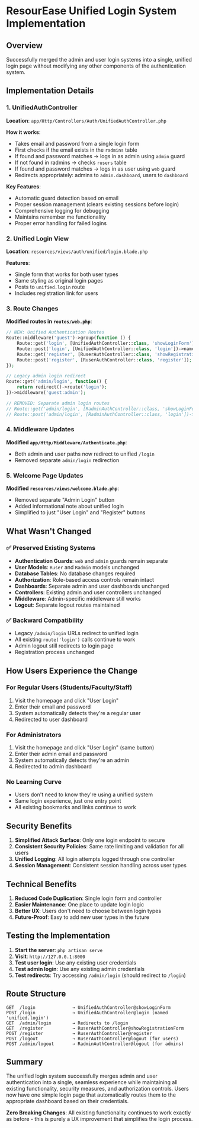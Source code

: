 # ResourEase Unified Login System Implementation

## Overview
Successfully merged the admin and user login systems into a single, unified login page without modifying any other components of the authentication system.

## Implementation Details

### 1. **UnifiedAuthController** 
**Location**: `app/Http/Controllers/Auth/UnifiedAuthController.php`

**How it works**:
- Takes email and password from a single login form
- First checks if the email exists in the `radmins` table
- If found and password matches → logs in as admin using `admin` guard
- If not found in radmins → checks `rusers` table  
- If found and password matches → logs in as user using `web` guard
- Redirects appropriately: admins to `admin.dashboard`, users to `dashboard`

**Key Features**:
- Automatic guard detection based on email
- Proper session management (clears existing sessions before login)
- Comprehensive logging for debugging
- Maintains remember me functionality
- Proper error handling for failed logins

### 2. **Unified Login View**
**Location**: `resources/views/auth/unified/login.blade.php`

**Features**:
- Single form that works for both user types
- Same styling as original login pages
- Posts to `unified.login` route
- Includes registration link for users

### 3. **Route Changes**
**Modified routes in `routes/web.php`**:

```php
// NEW: Unified Authentication Routes
Route::middleware('guest')->group(function () {
    Route::get('login', [UnifiedAuthController::class, 'showLoginForm'])->name('login');
    Route::post('login', [UnifiedAuthController::class, 'login'])->name('unified.login');
    Route::get('register', [RuserAuthController::class, 'showRegistrationForm'])->name('register');
    Route::post('register', [RuserAuthController::class, 'register']);
});

// Legacy admin login redirect
Route::get('admin/login', function() {
    return redirect()->route('login');
})->middleware('guest:admin');

// REMOVED: Separate admin login routes
// Route::get('admin/login', [RadminAuthController::class, 'showLoginForm'])->name('admin.login');
// Route::post('admin/login', [RadminAuthController::class, 'login'])->name('admin.login');
```

### 4. **Middleware Updates**
**Modified `app/Http/Middleware/Authenticate.php`**:
- Both admin and user paths now redirect to unified `/login`
- Removed separate `admin/login` redirection

### 5. **Welcome Page Updates**
**Modified `resources/views/welcome.blade.php`**:
- Removed separate "Admin Login" button
- Added informational note about unified login
- Simplified to just "User Login" and "Register" buttons

## What Wasn't Changed

### ✅ **Preserved Existing Systems**
- **Authentication Guards**: `web` and `admin` guards remain separate
- **User Models**: `Ruser` and `Radmin` models unchanged
- **Database Tables**: No database changes required
- **Authorization**: Role-based access controls remain intact
- **Dashboards**: Separate admin and user dashboards unchanged
- **Controllers**: Existing admin and user controllers unchanged
- **Middleware**: Admin-specific middleware still works
- **Logout**: Separate logout routes maintained

### ✅ **Backward Compatibility**
- Legacy `/admin/login` URLs redirect to unified login
- All existing `route('login')` calls continue to work
- Admin logout still redirects to login page
- Registration process unchanged

## How Users Experience the Change

### **For Regular Users (Students/Faculty/Staff)**
1. Visit the homepage and click "User Login" 
2. Enter their email and password
3. System automatically detects they're a regular user
4. Redirected to user dashboard

### **For Administrators**
1. Visit the homepage and click "User Login" (same button)
2. Enter their admin email and password  
3. System automatically detects they're an admin
4. Redirected to admin dashboard

### **No Learning Curve**
- Users don't need to know they're using a unified system
- Same login experience, just one entry point
- All existing bookmarks and links continue to work

## Security Benefits

1. **Simplified Attack Surface**: Only one login endpoint to secure
2. **Consistent Security Policies**: Same rate limiting and validation for all users
3. **Unified Logging**: All login attempts logged through one controller
4. **Session Management**: Consistent session handling across user types

## Technical Benefits

1. **Reduced Code Duplication**: Single login form and controller
2. **Easier Maintenance**: One place to update login logic
3. **Better UX**: Users don't need to choose between login types
4. **Future-Proof**: Easy to add new user types in the future

## Testing the Implementation

1. **Start the server**: `php artisan serve`
2. **Visit**: `http://127.0.0.1:8000`
3. **Test user login**: Use any existing user credentials
4. **Test admin login**: Use any existing admin credentials
5. **Test redirects**: Try accessing `/admin/login` (should redirect to `/login`)

## Route Structure
```
GET  /login              → UnifiedAuthController@showLoginForm
POST /login              → UnifiedAuthController@login (named 'unified.login')
GET  /admin/login        → Redirects to /login
GET  /register           → RuserAuthController@showRegistrationForm
POST /register           → RuserAuthController@register
POST /logout             → RuserAuthController@logout (for users)
POST /admin/logout       → RadminAuthController@logout (for admins)
```

## Summary

The unified login system successfully merges admin and user authentication into a single, seamless experience while maintaining all existing functionality, security measures, and authorization controls. Users now have one simple login page that automatically routes them to the appropriate dashboard based on their credentials.

**Zero Breaking Changes**: All existing functionality continues to work exactly as before - this is purely a UX improvement that simplifies the login process.
